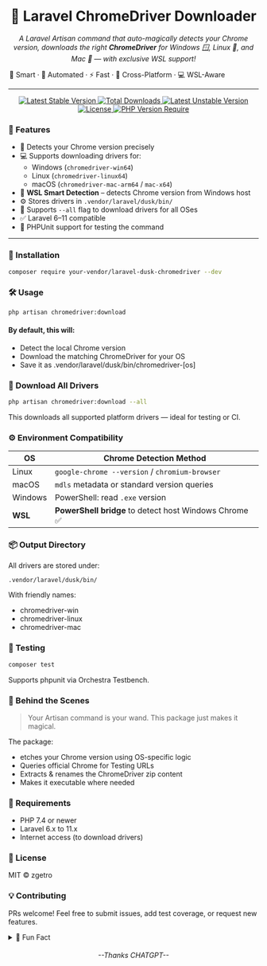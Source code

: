 
<h1 align="center">
  🚗 Laravel ChromeDriver Downloader
</h1>


<p align="center">
  <i>A Laravel Artisan command that auto-magically detects your Chrome version, downloads the right <b>ChromeDriver</b> for Windows 🪟, Linux 🐧, and Mac 🍏 — with exclusive WSL support!</i>
</p>

<p align="center">
  <marquee behavior="alternate" direction="right" scrollamount="5">
    🧠 Smart · 🤖 Automated · ⚡ Fast · 🧩 Cross-Platform · 💻 WSL-Aware
  </marquee>
</p>

---

<p align="center">
    <a href="https://packagist.org/packages/zgetro/laravel-dusk-chromedriver">
        <img src="https://poser.pugx.org/zgetro/laravel-dusk-chromedriver/v" alt="Latest Stable Version" />
    </a>
    <a href="https://packagist.org/packages/zgetro/laravel-dusk-chromedriver">
        <img src="https://poser.pugx.org/zgetro/laravel-dusk-chromedriver/downloads" alt="Total Downloads" />
    </a>
    <a href="https://packagist.org/packages/zgetro/laravel-dusk-chromedriver">
        <img src="https://poser.pugx.org/zgetro/laravel-dusk-chromedriver/v/unstable" alt="Latest Unstable Version" />
    </a>
    <a href="https://packagist.org/packages/zgetro/laravel-dusk-chromedriver">
        <img src="https://poser.pugx.org/zgetro/laravel-dusk-chromedriver/license" alt="License" />
    </a>
    <a href="https://packagist.org/packages/zgetro/laravel-dusk-chromedriver">
        <img src="https://poser.pugx.org/zgetro/laravel-dusk-chromedriver/require/php" alt="PHP Version Require" />
    </a>
</p>


### 🧩 Features

- 🎯 Detects your Chrome version precisely
- 💻 Supports downloading drivers for:
  - Windows (`chromedriver-win64`)
  - Linux (`chromedriver-linux64`)
  - macOS (`chromedriver-mac-arm64` / `mac-x64`)
- 🐧 **WSL Smart Detection** – detects Chrome version from Windows host
- ⚙️ Stores drivers in `.vendor/laravel/dusk/bin/`
- 🔀 Supports `--all` flag to download drivers for all OSes
- ✅ Laravel 6–11 compatible
- 🧪 PHPUnit support for testing the command

---

### 🚀 Installation

```bash
composer require your-vendor/laravel-dusk-chromedriver --dev
```

### 🛠️ Usage

```bash
php artisan chromedriver:download
```
#### By default, this will:
- Detect the local Chrome version
- Download the matching ChromeDriver for your OS
- Save it as .vendor/laravel/dusk/bin/chromedriver-[os]


### 🧬 Download All Drivers
```bash
php artisan chromedriver:download --all
``` 
This downloads all supported platform drivers — ideal for testing or CI.

### ⚙️ Environment Compatibility

| OS      | Chrome Detection Method                               |
| ------- | ----------------------------------------------------- |
| Linux   | `google-chrome --version` / `chromium-browser`        |
| macOS   | `mdls` metadata or standard version queries           |
| Windows | PowerShell: read `.exe` version                       |
| **WSL** | **PowerShell bridge** to detect host Windows Chrome ✅ |

### 📦 Output Directory
All drivers are stored under:
```bash
.vendor/laravel/dusk/bin/
```
With friendly names:

- chromedriver-win
- chromedriver-linux
- chromedriver-mac

### 🧪 Testing
```bash
composer test
```
Supports phpunit via Orchestra Testbench.


### 🧙 Behind the Scenes
> Your Artisan command is your wand. This package just makes it magical.

The package:
- etches your Chrome version using OS-specific logic
- Queries official Chrome for Testing URLs
- Extracts & renames the ChromeDriver zip content
- Makes it executable where needed

### 🧰 Requirements
- PHP 7.4 or newer
- Laravel 6.x to 11.x
- Internet access (to download drivers)

### 🧾 License
MIT © zgetro

### 💡 Contributing
PRs welcome! Feel free to submit issues, add test coverage, or request new features.

<details> 
<summary>🐣 Fun Fact</summary>
Did you know the ChromeDriver you use every day is based on the WebDriver protocol – a W3C standard? You’re not just testing… you’re browsing the web like a boss.

</details>

<h6 align="center"> --Thanks CHATGPT-- </h6> 
